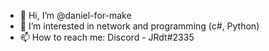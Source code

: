 - 👋 Hi, I’m @daniel-for-make
- 👀 I’m interested in network and programming (c#, Python) 
- 📫 How to reach me:
  Discord - JRdt#2335
  

<!---
daniel-for-make/daniel-for-make is a ✨ special ✨ repository because its `README.md` (this file) appears on your GitHub profile.
You can click the Preview link to take a look at your changes.
--->
